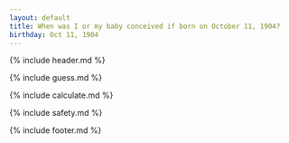 ```yaml
---
layout: default
title: When was I or my baby conceived if born on October 11, 1904?
birthday: Oct 11, 1904
---
```


{% include header.md %}

{% include guess.md %}

{% include calculate.md %}

{% include safety.md %}

{% include footer.md %}



